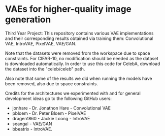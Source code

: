 # VAEs for higher-quality image generation

Third Year Project: This repository contains various VAE implementations and their corresponding results obtained via training them: Convolutional VAE, IntroVAE, PixelVAE, VAE/GAN.

Note that the datasets were removed from the workspace due to space constraints.
For CIFAR-10, no modification should be needed as the dataset is downloaded automatically.
In order to use this code for CelebA, download the dataset into the "celeb/celeb" path.

Also note that some of the results we did when running the models have been removed, also due to space constraints.

Credits for the architectures we experimented with and for general development ideas go to the following GitHub users:
* jonhare - Dr. Jonathon Hare - Convolutional VAE
* pbloem - Dr. Peter Bloem - PixelVAE
* dragen1860 - Jackie Loong - IntroVAE
* seangal - VAE/GAN
* bbeatrix - IntroVAE.
